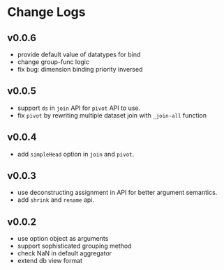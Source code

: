 # Change Logs

## v0.0.6

 - provide default value of datatypes for bind
 - change group-func logic
 - fix bug: dimension binding priority inversed


## v0.0.5

 - support `ds` in `join` API for `pivot` API to use.
 - fix `pivot` by rewriting multiple dataset join with `_join-all` function


## v0.0.4

 - add `simpleHead` option in `join` and `pivot`.


## v0.0.3

 - use deconstructing assignment in API for better argument semantics.
 - add `shrink` and `rename` api.

 
## v0.0.2

 - use option object as arguments
 - support sophisticated grouping method
 - check NaN in default aggregator
 - extend db view format
